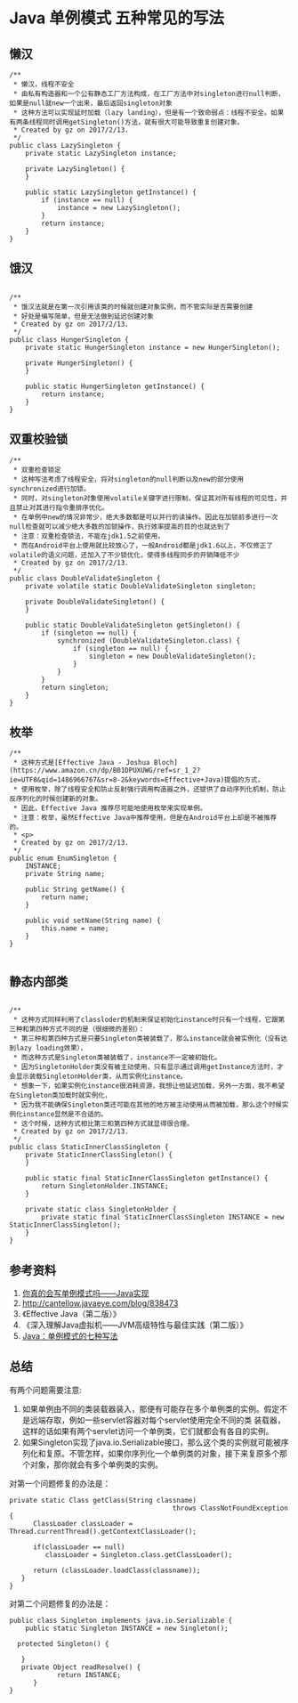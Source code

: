 # Java 单例模式 五种常见的写法
## 懒汉
```
/**
 * 懒汉，线程不安全
 * 由私有构造器和一个公有静态工厂方法构成，在工厂方法中对singleton进行null判断，如果是null就new一个出来，最后返回singleton对象
 * 这种方法可以实现延时加载（lazy landing），但是有一个致命弱点：线程不安全。如果有两条线程同时调用getSingleton()方法，就有很大可能导致重复创建对象。
 * Created by gz on 2017/2/13.
 */
public class LazySingleton {
    private static LazySingleton instance;

    private LazySingleton() {
    }

    public static LazySingleton getInstance() {
        if (instance == null) {
            instance = new LazySingleton();
        }
        return instance;
    }
}
```

## 饿汉
```

/**
 * 饿汉法就是在第一次引用该类的时候就创建对象实例，而不管实际是否需要创建
 * 好处是编写简单，但是无法做到延迟创建对象
 * Created by gz on 2017/2/13.
 */
public class HungerSingleton {
    private static HungerSingleton instance = new HungerSingleton();

    private HungerSingleton() {
    }

    public static HungerSingleton getInstance() {
        return instance;
    }
}

```

## 双重校验锁
```
/**
 * 双重检查锁定
 * 这种写法考虑了线程安全，将对singleton的null判断以及new的部分使用synchronized进行加锁。
 * 同时，对singleton对象使用volatile关键字进行限制，保证其对所有线程的可见性，并且禁止对其进行指令重排序优化。
 * 在单例中new的情况非常少，绝大多数都是可以并行的读操作。因此在加锁前多进行一次null检查就可以减少绝大多数的加锁操作，执行效率提高的目的也就达到了
 * 注意：双重检查锁法，不能在jdk1.5之前使用，
 * 而在Android平台上使用就比较放心了，一般Android都是jdk1.6以上，不仅修正了volatile的语义问题，还加入了不少锁优化，使得多线程同步的开销降低不少
 * Created by gz on 2017/2/13.
 */
public class DoubleValidateSingleton {
    private volatile static DoubleValidateSingleton singleton;

    private DoubleValidateSingleton() {
    }

    public static DoubleValidateSingleton getSingleton() {
        if (singleton == null) {
            synchronized (DoubleValidateSingleton.class) {
                if (singleton == null) {
                    singleton = new DoubleValidateSingleton();
                }
            }
        }
        return singleton;
    }
}

```

## 枚举
```
/**
 * 这种方式是[Effective Java - Joshua Bloch](https://www.amazon.cn/dp/B01DPUXUWG/ref=sr_1_2?ie=UTF8&qid=1486966767&sr=8-2&keywords=Effective+Java)提倡的方式，
 * 使用枚举，除了线程安全和防止反射强行调用构造器之外，还提供了自动序列化机制，防止反序列化的时候创建新的对象。
 * 因此，Effective Java 推荐尽可能地使用枚举来实现单例。
 * 注意：枚举，虽然Effective Java中推荐使用，但是在Android平台上却是不被推荐的。
 * <p>
 * Created by gz on 2017/2/13.
 */
public enum EnumSingleton {
    INSTANCE;
    private String name;

    public String getName() {
        return name;
    }

    public void setName(String name) {
        this.name = name;
    }
}


```
## 静态内部类
```

/**
 * 这种方式同样利用了classloder的机制来保证初始化instance时只有一个线程，它跟第三种和第四种方式不同的是（很细微的差别）：
 * 第三种和第四种方式是只要Singleton类被装载了，那么instance就会被实例化（没有达到lazy loading效果），
 * 而这种方式是Singleton类被装载了，instance不一定被初始化。
 * 因为SingletonHolder类没有被主动使用，只有显示通过调用getInstance方法时，才会显示装载SingletonHolder类，从而实例化instance。
 * 想象一下，如果实例化instance很消耗资源，我想让他延迟加载，另外一方面，我不希望在Singleton类加载时就实例化，
 * 因为我不能确保Singleton类还可能在其他的地方被主动使用从而被加载，那么这个时候实例化instance显然是不合适的。
 * 这个时候，这种方式相比第三和第四种方式就显得很合理。
 * Created by gz on 2017/2/13.
 */
public class StaticInnerClassSingleton {
    private StaticInnerClassSingleton() {
    }

    public static final StaticInnerClassSingleton getInstance() {
        return SingletonHolder.INSTANCE;
    }

    private static class SingletonHolder {
        private static final StaticInnerClassSingleton INSTANCE = new StaticInnerClassSingleton();
    }
}

```

## 参考资料
1. [你真的会写单例模式吗——Java实现](http://www.importnew.com/18872.html)
2. http://cantellow.javaeye.com/blog/838473
3. 《Effective Java（第二版）》
4. 《深入理解Java虚拟机——JVM高级特性与最佳实践（第二版）》
5. [Java：单例模式的七种写法](http://www.blogjava.net/kenzhh/archive/2013/03/15/357824.html)

## 总结
有两个问题需要注意:
1. 如果单例由不同的类装载器装入，那便有可能存在多个单例类的实例。假定不是远端存取，例如一些servlet容器对每个servlet使用完全不同的类  装载器，这样的话如果有两个servlet访问一个单例类，它们就都会有各自的实例。
2. 如果Singleton实现了java.io.Serializable接口，那么这个类的实例就可能被序列化和复原。不管怎样，如果你序列化一个单例类的对象，接下来复原多个那个对象，那你就会有多个单例类的实例。

对第一个问题修复的办法是：
```
private static Class getClass(String classname)
                                         throws ClassNotFoundException {
      ClassLoader classLoader = Thread.currentThread().getContextClassLoader();

      if(classLoader == null)
         classLoader = Singleton.class.getClassLoader();

      return (classLoader.loadClass(classname));
   }
}
```

 对第二个问题修复的办法是：
```
public class Singleton implements java.io.Serializable {
    public static Singleton INSTANCE = new Singleton();

  protected Singleton() {

   }
   private Object readResolve() {
            return INSTANCE;
      }
}
```